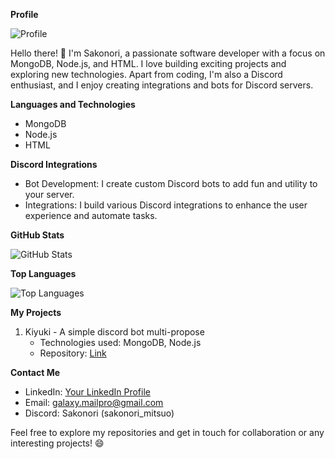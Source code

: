 **Profile**

![Profile](https://cdn.discordapp.com/avatars/652400008141996042/5b4e5e5dea44604ebc837db960db2fa7.png)

Hello there! 👋 I'm Sakonori, a passionate software developer with a focus on MongoDB, Node.js, and HTML. I love building exciting projects and exploring new technologies. Apart from coding, I'm also a Discord enthusiast, and I enjoy creating integrations and bots for Discord servers.

**Languages and Technologies**

- MongoDB
- Node.js
- HTML

**Discord Integrations**

- Bot Development: I create custom Discord bots to add fun and utility to your server.
- Integrations: I build various Discord integrations to enhance the user experience and automate tasks.

**GitHub Stats**

![GitHub Stats](https://github-readme-stats.vercel.app/api?username=yourusername&show_icons=true&count_private=true&hide=prs,issues&theme=dark)

**Top Languages**

![Top Languages](https://github-readme-stats.vercel.app/api/top-langs/?username=yourusername&layout=compact&theme=dark)

**My Projects**

1. Kiyuki - A simple discord bot multi-propose
   - Technologies used: MongoDB, Node.js
   - Repository: [Link](https://github.com/Sakonori/Kiyuki)



**Contact Me**

- LinkedIn: [Your LinkedIn Profile](https://www.linkedin.com/in/yourusername/)
- Email: [galaxy.mailpro@gmail.com](mailto:galaxy.mailpro@gmail.com)
- Discord: Sakonori (sakonori_mitsuo)

Feel free to explore my repositories and get in touch for collaboration or any interesting projects! 😄
